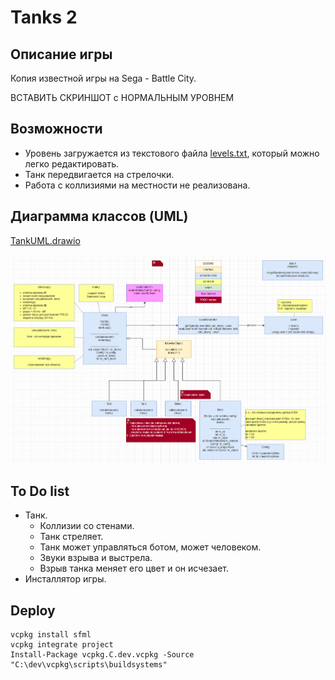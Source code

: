 # Tanks 2

## Описание игры

Копия известной игры на Sega - Battle City.

ВСТАВИТЬ СКРИНШОТ c НОРМАЛЬНЫМ УРОВНЕМ

## Возможности

- Уровень загружается из текстового файла [levels.txt](./levels.txt), который можно легко редактировать.
- Танк передвигается на стрелочки.
- Работа с коллизиями на местности не реализована.

## Диаграмма классов (UML)

[TankUML.drawio](./TankUML.drawio)

![image-20220907171559325](images/image-20220907171559325.png)

## To Do list

- Танк.
  - Коллизии со стенами.
  - Танк стреляет.
  - Танк может управляться ботом, может человеком.
  - Звуки взрыва и выстрела.
  - Взрыв танка меняет его цвет и он исчезает.
- Инсталлятор игры.

## Deploy

```
vcpkg install sfml
vcpkg integrate project
Install-Package vcpkg.C.dev.vcpkg -Source "C:\dev\vcpkg\scripts\buildsystems"
```

